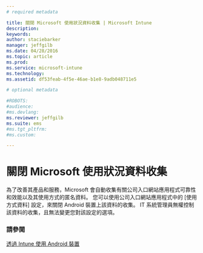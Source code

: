 ```yaml
---
# required metadata

title: 關閉 Microsoft 使用狀況資料收集 | Microsoft Intune
description:
keywords:
author: staciebarker
manager: jeffgilb
ms.date: 04/28/2016
ms.topic: article
ms.prod:
ms.service: microsoft-intune
ms.technology:
ms.assetid: df53feab-4f5e-46ae-b1e8-9adb048711e5

# optional metadata

#ROBOTS:
#audience:
#ms.devlang:
ms.reviewer: jeffgilb
ms.suite: ems
#ms.tgt_pltfrm:
#ms.custom:

---
```



# 關閉 Microsoft 使用狀況資料收集
為了改善其產品和服務，Microsoft 會自動收集有關公司入口網站應用程式可靠性和效能以及其使用方式的匿名資料。 您可以使用公司入口網站應用程式中的 [使用方式資料] 設定，來關閉 Android 裝置上該資料的收集。 IT 系統管理員無權控制該資料的收集，且無法變更您對該設定的選項。

### 請參閱
[透過 Intune 使用 Android 裝置](using-your-android-device-with-intune.md)

<!--HONumber=May16_HO2-->


